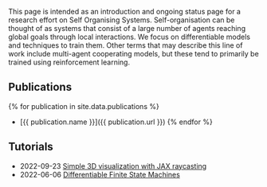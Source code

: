 This page is intended as an introduction and ongoing status page for a research effort on Self Organising Systems. Self-organisation can be thought of as systems that consist of a large number of agents reaching global goals through local interactions. We focus on differentiable models and techniques to train them. Other terms that may describe this line of work include multi-agent cooperating models, but these tend to primarily be trained using reinforcement learning.

## Publications

{% for publication in site.data.publications %}
- [{{ publication.name }}]({{ publication.url }}) {% endfor %}

## Tutorials

- 2022-09-23 [Simple 3D visualization with JAX raycasting](https://google-research.github.io/self-organising-systems/2022/jax-raycast/)
- 2022-06-06 [Differentiable Finite State Machines](https://google-research.github.io/self-organising-systems/2022/diff-fsm/)
